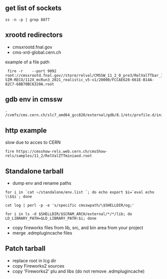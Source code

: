 ## get list of sockets
```
ss -n -p | grep 8877
```
## xrootd redirectors
* cmsxrootd.fnal.gov
* cms-xrd-global.cern.ch 

example of a file path
```
 fire -r    --port 9092 root://cmsxrootd.fnal.gov//store/relval/CMSSW_11_2_0_pre3/RelValTTbar_14TeV/GEN-SIM-RECO/112X_mcRun3_2021_realistic_v5-v1/20000/FCCAE628-661E-B14A-82C7-68B70BC6320A.root
```

## gdb env in cmssw
```
. /cvmfs/cms.cern.ch/slc7_amd64_gcc820/external/gdb/8.1/etc/profile.d/init.sh
```
## http example
slow due to acces to CERN
```
fire https://cmsshow-rels.web.cern.ch/cmsShow-rels/samples/11_2/RelValZTTminiaod.root
```

## Standalone tarball
* dump env and rename paths
```
for i in `cat ~/standalone/env.list `; do echo export $i=`eval echo \\$$i`; done 

cat log | perl -p -e 's/specific cmsswpath/\$SHELLDIR/og;'

for i in ls -d $SHELLDIR/$SCRAM_ARCH/external/*/*/lib; do LD_LIBRARY_PATH=$LD_LIBRARY_PATH:$i; done

```
* copy fireworks files from lib, src, and bin area from your project
* merge .edmplugincache files

## Patch tarball
* replace root in lcg dir
* copy Fireworks2 sources
* copy 'Fireworks2' plu and libs (do not remove .edmplugincache)

